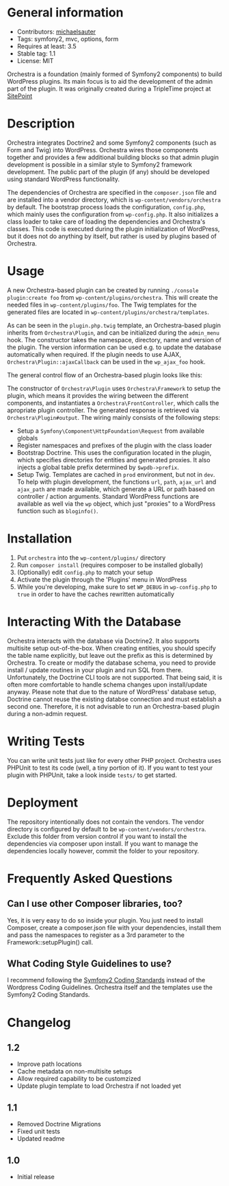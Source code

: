General information
===================
* Contributors: [michaelsauter](https://github.com/michaelsauter)
* Tags: symfony2, mvc, options, form
* Requires at least: 3.5
* Stable tag: 1.1
* License: MIT

Orchestra is a foundation (mainly formed of Symfony2 components) to build WordPress plugins. Its main focus is to aid the development of the admin part of the plugin. It was originally created during a TripleTime project at [SitePoint](http://www.sitepoint.com)


Description
===========

Orchestra integrates Doctrine2 and some Symfony2 components (such as Form and Twig) into WordPress. Orchestra wires those components together and provides a few additional building blocks so that admin plugin development is possible in a similar style to Symfony2 framework development. The public part of the plugin (if any) should be developed using standard WordPress functionality.

The dependencies of Orchestra are specified in the `composer.json` file and are installed into a vendor directory, which is `wp-content/vendors/orchestra` by default. The bootstrap process loads the configuration, `config.php`, which mainly uses the configuration from `wp-config.php`. It also initializes a class loader to take care of loading the dependencies and Orchestra's classes.
This code is executed during the plugin initialization of WordPress, but it does not do anything by itself, but rather is used by plugins based of Orchestra.

Usage
=====

A new Orchestra-based plugin can be created by running `./console plugin:create foo` from `wp-content/plugins/orchestra`. This will create the needed files in `wp-content/plugins/foo`. The Twig templates for the generated files are located in `wp-content/plugins/orchestra/templates`.

As can be seen in the `plugin.php.twig` template, an Orchestra-based plugin inherits from `Orchestra\Plugin`, and can be initialized during the `admin_menu` hook. The constructor takes the namespace, directory, name and version of the plugin. The version information can be used e.g. to update the database automatically when required. If the plugin needs to use AJAX, `Orchestra\Plugin::ajaxCallback` can be used in the `wp_ajax_foo` hook.

The general control flow of an Orchestra-based plugin looks like this:

The constructor of `Orchestra\Plugin` uses `Orchestra\Framework` to setup the plugin, which means it provides the wiring between the different components, and instantiates a `Orchestra\FrontController`, which calls the apropriate plugin controller. The generated response is retrieved via `Orchestra\Plugin#output`. The wiring mainly consists of the following steps:

* Setup a `Symfony\Component\HttpFoundation\Request` from available globals
* Register namespaces and prefixes of the plugin with the class loader
* Bootstrap Doctrine. This uses the configuration located in the plugin, which specifies directories for entities and generated proxies. It also injects a global table prefix determined by `$wpdb->prefix`.
* Setup Twig. Templates are cached in `prod` environment, but not in `dev`. To help with plugin development, the functions `url`, `path`, `ajax_url` and `ajax_path` are made available, which generate a URL or path based on controller / action arguments. Standard WordPress functions are available as well via the `wp` object, which just "proxies" to a WordPress function such as `bloginfo()`.


Installation
============

1. Put `orchestra` into the `wp-content/plugins/` directory
2. Run `composer install` (requires composer to be installed globally)
3. (Optionally) edit `config.php` to match your setup
4. Activate the plugin through the 'Plugins' menu in WordPress
5. While you're developing, make sure to set `WP_DEBUG` in `wp-config.php` to `true` in order to have the caches rewritten automatically


Interacting With the Database
=============================
Orchestra interacts with the database via Doctrine2. It also supports multisite setup out-of-the-box. When creating entities, you should specify the table name explicitly, but leave out the prefix as this is determined by Orchestra.
To create or modify the database schema, you need to provide install / update routines in your plugin and run SQL from there. Unfortunately, the Doctrine CLI tools are not supported. That being said, it is often more comfortable to handle schema changes upon install/update anyway. Please note that due to the nature of WordPress' database setup, Doctrine cannot reuse the existing databse connection and must establish a second one. Therefore, it is not advisable to run an Orchestra-based plugin during a non-admin request.


Writing Tests
=============
You can write unit tests just like for every other PHP project. Orchestra uses PHPUnit to test its code (well, a tiny portion of it). If you want to test your plugin with PHPUnit, take a look inside `tests/` to get started.


Deployment
==========
The repository intentionally does not contain the vendors. The vendor directory is configured by default to be `wp-content/vendors/orchestra`. Exclude this folder from version control if you want to install the dependencies via composer upon install. If you want to manage the dependencies locally however, commit the folder to your repository.


Frequently Asked Questions
==========================

Can I use other Composer libraries, too?
----------------------------------------

Yes, it is very easy to do so inside your plugin. You just need to  install Composer, create a composer.json file with your dependencies, install them and pass the namespaces to register as a 3rd parameter to the Framework::setupPlugin() call.

What Coding Style Guidelines to use?
------------------------------------

I recommend following the [Symfony2 Coding Standards](http://symfony.com/doc/2.0/contributing/code/standards.html) instead of the Wordpress Coding Guidelines. Orchestra itself and the templates use the Symfony2 Coding Standards.


Changelog
=========

1.2
---
* Improve path locations
* Cache metadata on non-multisite setups
* Allow required capability to be customzized
* Update plugin template to load Orchestra if not loaded yet

1.1
---
* Removed Doctrine Migrations
* Fixed unit tests
* Updated readme

1.0
---
* Initial release
